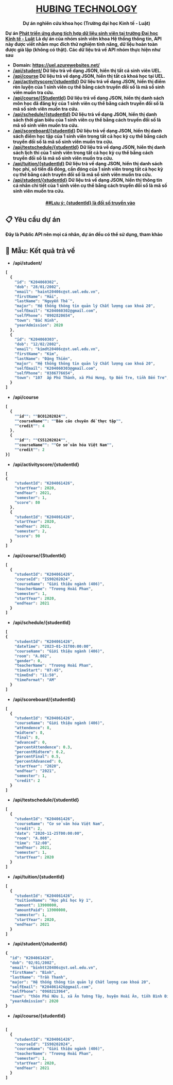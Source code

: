 <h1 align="center">
  <a href="https://reactnative.dev/">
    HUBING TECHNOLOGY
  </a>
</h1>

<p align="center">
  <strong>Dự án nghiên cứu khoa học (Trường đại học Kinh tế - Luật)
</p>

Dự án [**Phát triển ứng dụng tích hợp dữ liệu sinh viên tại trường Đại học Kinh tế - Luật**][r] Là dự án của nhóm sinh viên khoa Hệ thống thông tin, API này được viết nhằm mục đích thử nghiệm tính năng, dữ liệu hoàn toàn được giả lập (không có thật). Các dữ liệu trả về API nhóm thực hiện như sau
- Domain:  <a href="https://uel.azurewebsites.net/">https://uel.azurewebsites.net/</a>
- [**/api/student/**][1] Dữ liệu trả về dạng JSON, hiển thị tất cả sinh viên UEL.
- [**/api/course**][2] Dữ liệu trả về dạng JSON, hiển thị tất cả khoá học tại UEL.
- [**/api/activityscore/{studentId}**][3] Dữ liệu trả về dạng JSON, hiển thị điểm rèn luyện của 1 sinh viên cụ thể bằng cách truyền đối số là mã số sinh viên muốn tra cứu.
- [**/api/course/{StudentId}**][4] Dữ liệu trả về dạng JSON, hiển thị danh sách môn học đã đăng ký của 1 sinh viên cụ thể bằng cách truyền đối số là mã số sinh viên muốn tra cứu.
- [**/api/schedule/{studentId}**][5] Dữ liệu trả về dạng JSON, hiển thị danh sách thời gian biểu của 1 sinh viên cụ thể bằng cách truyền đối số là mã số sinh viên muốn tra cứu.
- [**/api/scoreboard/{studentId}**][6] Dữ liệu trả về dạng JSON, hiển thị danh sách điểm học tập của 1 sinh viên trong tất cả học kỳ cụ thể bằng cách truyền đối số là mã số sinh viên muốn tra cứu.
- [**/api/testschedule/{studentId}**][7] Dữ liệu trả về dạng JSON, hiển thị danh sách lịch thi của 1 sinh viên trong tất cả học kỳ cụ thể bằng cách truyền đối số là mã số sinh viên muốn tra cứu.
- [**/api/tuition/{studentId}**][8] Dữ liệu trả về dạng JSON, hiển thị danh sách học phí, số tiền đã đóng, cần đóng của 1 sinh viên trong tất cả học kỳ cụ thể bằng cách truyền đối số là mã số sinh viên muốn tra cứu.
- [**/api/student/{studentId}**][9] Dữ liệu trả về dạng JSON, hiển thị thông tin cá nhân chi tiết của 1 sinh viên cụ thể bằng cách truyền đối số là mã số sinh viên muốn tra cứu.
  <h4 align="center">
  <a href="/">
    ##Lưu ý: {studentId}  là đối số truyền vào
  </a>
</h4>


[r]: https://uel.azurewebsites.net/
[1]: https://uel.azurewebsites.net/api/student/
[2]: https://uel.azurewebsites.net/api/course
[3]: https://uel.azurewebsites.net/api/activityscore/K204060303
[4]: https://uel.azurewebsites.net/api/course/K204060303
[5]: https://uel.azurewebsites.net/api/schedule/K204060303
[6]: https://uel.azurewebsites.net/api/scoreboard/K204060303
[7]: https://uel.azurewebsites.net/api/testschedule/K204060303
[8]: https://uel.azurewebsites.net/api/tuition/K204060303
[9]: https://uel.azurewebsites.net/api/student/K204060303

## 📋 Yêu cầu dự án

Đây là Public API nên mọi cá nhân, dự án đều có thể sử dụng, tham khảo

## 🎉 Mẫu: Kết quả trả về
- **/api/student/** 
```javascript
[
  {
    "id": "K204060302",
    "dob": "28/01/2002",
    "email": "haint20406c@st.uel.edu.vn",
    "firstName": "Hải",
    "lastName": "Nguyễn Thế ",
    "major": "Hệ thống thông tin quản lý Chất lượng cao khoá 20",
    "selfEmail": "K204060302@gmail.com",
    "selfPhone": "0902820654",
    "town": "Bắc Ninh",
    "yearAdmission": 2020
  },
  {
    "id": "K204060303",
    "dob": "12/02/2002",
    "email": "kimdt20406c@st.uel.edu.vn",
    "firstName": "Kim",
    "lastName": "Đặng Thiên",
    "major": "Hệ thống thông tin quản lý Chất lượng cao khoá 20",
    "selfEmail": "K204060303@gmail.com",
    "selfPhone": "0386776654",
    "town": "107  ấp Phú Thành, xã Phú Hưng, tp Bến Tre, tỉnh Bến Tre",
  }
]
```
- **/api/course** 
```javascript
[
  {
    ""id"": ""BC01202024"",
    ""courseName"": ""Báo cáo chuyên đề thực tập"",
    ""credit"": 4
  },
  {
    ""id"": ""CS51202024"",
    ""courseName"": ""Cơ sở văn hóa Việt Nam"",
    ""credit"": 2
}]
```
- **/api/activityscore/{studentId}** 
```javascript
[
{
    "studentId": "K204061426",
    "startYear": 2020,
    "endYear": 2021,
    "semester": 1,
    "score": 80
  },
  {
    "studentId": "K204061426",
    "startYear": 2020,
    "endYear": 2021,
    "semester": 2,
    "score": 90
  }
]
```
- **/api/course/{StudentId}** 
```javascript
[
  {
    "studentId": "K204061426",
    "courseId": "IS90202024",
    "courseName": "Giới thiệu ngành (406)",
    "teacherName": "Trương Hoài Phan",
    "semester": 1,
    "startYear": 2020,
    "endYear": 2021
  }
]
```
- **/api/schedule/{studentId}** 
```javascript
[
{
    "studentId": "K204061426",
    "dateTime": "2023-01-31T00:00:00",
    "courseName": "Giới thiệu ngành (406)",
    "room": "A.802",
    "gender": 0,
    "teacherName": "Trương Hoài Phan",
    "timeStart": "07:45",
    "timeEnd": "11:50",
    "timeFormat": "AM"
  }
]
```
- **/api/scoreboard/{studentId}** 
```javascript
[
  {
    "studentId": "K204061426",
    "courseName": "Giới thiệu ngành (406)",
    "attendence": 8,
    "midterm": 8,
    "final": 8,
    "advanced": 0,
    "percentAttendence": 0.3,
    "percentMidterm": 0.2,
    "percentFinal": 0.5,
    "percentAdvanced": 0,
    "startYear": "2020",
    "endYear": "2021",
    "semester": 1,
    "credit": 2
  }
]
```
- **/api/testschedule/{studentId}** 
```javascript
[
  {
    "studentId": "K204061426",
    "courseName": "Cơ sở văn hóa Việt Nam",
    "credit": 2,
    "date": "2020-11-25T00:00:00",
    "room": "A.808",
    "time": "12:00",
    "endYear": 2021,
    "semester": 1,
    "startYear": 2020
  }
]
```
- **/api/tuition/{studentId}** 
```javascript
[
  {
    "studentId": "K204061426",
    "tuitionName": "Học phí học kỳ 1",
    "amount": 13900000,
    "amountPaid": 13900000,
    "semester": 1,
    "startYear": 2020,
    "endYear": 2021
  }
]
```
- **/api/student/{studentId}** 
```javascript
{
  "id": "K204061426",
  "dob": "02/01/2002",
  "email": "binhtt20406c@st.uel.edu.vn",
  "firstName": "Bình",
  "lastName": "Trần Thanh",
  "major": "Hệ thống thông tin quản lý Chất lượng cao khoá 20",
  "selfEmail": "K204061426@gmail.com",
  "selfPhone": "0968213964",
  "town": "thôn Phú Hữu 1, xã Ân Tường Tây, huyện Hoài Ân, tỉnh Bình Định",
  "yearAdmission": 2020
}
```
- **/api/course/{studentId}** 
```javascript

[
  {
    "studentId": "K204061426",
    "courseId": "IS90202024",
    "courseName": "Giới thiệu ngành (406)",
    "teacherName": "Trương Hoài Phan",
    "semester": 1,
    "startYear": 2020,
    "endYear": 2021
  }
]
```
